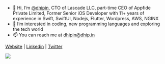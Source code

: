 - 👋 Hi, I’m <a href="https://github.com/dhipin">@dhipin</a>, CTO of Lascade LLC, part-time CEO of Appfide Private Limited, Former Senior iOS Developer with 11+ years of experience in Swift, SwiftUI, Nodejs, Flutter, Wordpress, AWS, NGINX
- 👀 I’m interested in coding, new programming languages and exploring the tech world
- 📫 You can reach me at <a href="mailto:dhipin@dhipin">dhipin@dhip.in</a>

<a href="https://dhip.in/">Website</a> | <a href="https://www.linkedin.com/in/dhipindas">Linkedin</a> | <a href="https://twitter.com/dhipindas">Twitter</a>
</p>

<p>
  <img align="center" src="https://github-readme-streak-stats.herokuapp.com?user=dhipin&theme=dark&hide_border=true&stroke=00000000" />
</p>
